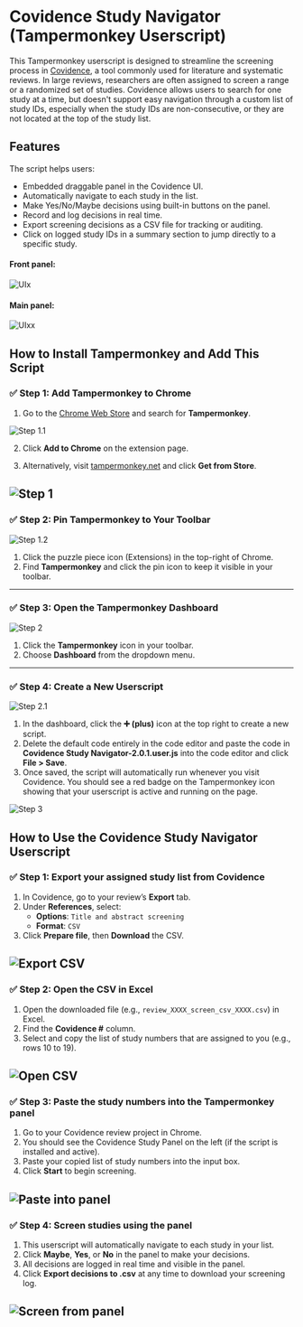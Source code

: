 # Covidence Study Navigator (Tampermonkey Userscript)

This Tampermonkey userscript is designed to streamline the screening process in [Covidence](https://www.covidence.org/), a tool commonly used for literature and systematic reviews. In large reviews, researchers are often assigned to screen a range or a randomized set of studies. Covidence allows users to search for one study at a time, but doesn't support easy navigation through a custom list of study IDs, especially when the study IDs are non-consecutive, or they are not located at the top of the study list.


## Features
The script helps users:
- Embedded draggable panel in the Covidence UI.
- Automatically navigate to each study in the list.
- Make Yes/No/Maybe decisions using built-in buttons on the panel.
- Record and log decisions in real time.
- Export screening decisions as a CSV file for tracking or auditing.
- Click on logged study IDs in a summary section to jump directly to a specific study.

#### Front panel:
![UIx](ui/CSN_UIx.png)

#### Main panel:
![UIxx](ui/CSN_UIxx.png)


## How to Install Tampermonkey and Add This Script

### ✅ Step 1: Add Tampermonkey to Chrome  
1. Go to the [Chrome Web Store](https://chrome.google.com/webstore/) and search for **Tampermonkey**.

![Step 1.1](installation/install_step1.1.png)

2. Click **Add to Chrome** on the extension page.

3. Alternatively, visit [tampermonkey.net](https://www.tampermonkey.net/) and click **Get from Store**.

![Step 1](installation/install_step1.png)  
---

### ✅ Step 2: Pin Tampermonkey to Your Toolbar  
![Step 1.2](installation/install_step1.2.png)  

1. Click the puzzle piece icon (Extensions) in the top-right of Chrome.  
2. Find **Tampermonkey** and click the pin icon to keep it visible in your toolbar.

---

### ✅ Step 3: Open the Tampermonkey Dashboard  
![Step 2](installation/install_step2.png)  

1. Click the **Tampermonkey** icon in your toolbar.  
2. Choose **Dashboard** from the dropdown menu.

---

### ✅ Step 4: Create a New Userscript  
![Step 2.1](installation/install_step2.1.png)  

1. In the dashboard, click the **➕ (plus)** icon at the top right to create a new script.  
2. Delete the default code entirely in the code editor and paste the code in **Covidence Study Navigator-2.0.1.user.js** into the code editor and click **File > Save**.
3. Once saved, the script will automatically run whenever you visit Covidence. You should see a red badge on the Tampermonkey icon showing that your userscript is active and running on the page.

![Step 3](installation/install_step3.png)  






## How to Use the Covidence Study Navigator Userscript



### ✅ Step 1: Export your assigned study list from Covidence  


1. In Covidence, go to your review’s **Export** tab.
2. Under **References**, select:
   - **Options**: `Title and abstract screening`
   - **Format**: `CSV`
3. Click **Prepare file**, then **Download** the CSV.

![Export CSV](use/use_step1.png)
---

### ✅ Step 2: Open the CSV in Excel  


1. Open the downloaded file (e.g., `review_XXXX_screen_csv_XXXX.csv`) in Excel.
2. Find the **Covidence #** column.
3. Select and copy the list of study numbers that are assigned to you (e.g., rows 10 to 19).

![Open CSV](use/use_step2.png)
---

### ✅ Step 3: Paste the study numbers into the Tampermonkey panel  


1. Go to your Covidence review project in Chrome.
2. You should see the Covidence Study Panel on the left (if the script is installed and active).
3. Paste your copied list of study numbers into the input box.
4. Click **Start** to begin screening.

![Paste into panel](use/use_step3.png)
---

### ✅ Step 4: Screen studies using the panel  


1. This userscript will automatically navigate to each study in your list.
2. Click **Maybe**, **Yes**, or **No** in the panel to make your decisions.
3. All decisions are logged in real time and visible in the panel.
4. Click **Export decisions to .csv** at any time to download your screening log.

![Screen from panel](use/use_step4.png)
---

